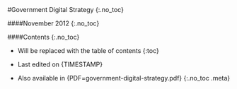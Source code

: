 <div class="title">
#Government Digital Strategy
{:.no_toc}

####November 2012
{:.no_toc}
</div>

####Contents
{:.no_toc}

* Will be replaced with the table of contents
{:toc}

* Last edited on {TIMESTAMP}
* Also available in {PDF=government-digital-strategy.pdf}
{:.no_toc .meta}
